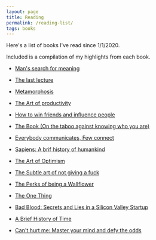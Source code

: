 ```yaml
---
layout: page
title: Reading
permalink: /reading-list/
tags: books
---
```


Here's a list of books I've read since 1/1/2020.

Included is a compilation of my highlights from each book.

-   [Man's search for meaning](https://www.notion.so/Man-s-search-for-meaning-f88372b0d5a94012a0f5133773e31425)

-   [The last lecture](https://www.notion.so/The-last-lecture-bc14a16dfed64bfa9d6796e418599212)

-   [Metamorphosis](https://www.notion.so/Metamorphosis-a239316d98094a67ae2ffdb44512f914)

-   [The Art of productivity](https://www.notion.so/The-Art-of-Productivity-10810ea74cf44a219e2f26aa876e38f5)

-   [How to win friends and influence people](https://www.notion.so/How-to-win-friends-and-influence-people-cf7b624a08844dd4869bd91d8ec337bc)

-   [The Book (On the taboo against knowing who you are)](https://www.notion.so/The-Book-On-the-taboo-against-knowing-who-you-are-a4c8583bd6d4435ead268addac703381)

-   [Everybody communicates, Few connect](https://www.notion.so/Everybody-communicates-Few-connect-6ce9237a5eae4b2d96b7dafc874a728e)

-   [Sapiens: A brif history of humankind](https://www.notion.so/Sapiens-2ec4ea9d7bd64beca21e3d001967cd3e)

-   [The Art of Optimism](https://www.notion.so/The-Art-of-Optimism-d3bfe64f4cca40c380ccdd9dd8b2e61f)

-   [The Subtle art of not giving a fuck](https://www.notion.so/The-subtle-art-of-not-giving-a-fuck-fcde2771189b41958cad70a72e908cb5)

-   [The Perks of being a Wallflower](https://www.notion.so/The-Perks-of-being-a-Wallflower-87f294f64a814f438fb1582ddc11284b)

-   [The One Thing](https://www.notion.so/The-One-thing-24c4ca7c0ffb42259458c4cf8b2ae5d1)

-   [Bad Blood: Secrets and Lies in a Silicon Valley Startup](https://www.notion.so/Bad-Blood-Secrets-and-Lies-in-a-Silicon-Valley-Startup-4194944976d34c4f95660b7f88ed5fbc)

-   [A Brief History of Time](https://www.notion.so/A-Brief-history-of-time-5a4e18e5f50640d6a83df064a38a99f0)

-   [Can't hurt me: Master your mind and defy the odds](https://www.notion.so/Can-t-hurt-me-f093dcee84d241ae9d4b738d5838340a)
